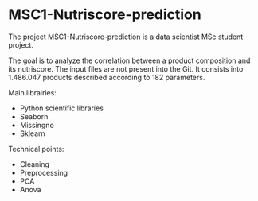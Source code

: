 # MSC1-Nutriscore-prediction

The project MSC1-Nutriscore-prediction is a data scientist MSc student project.

The goal is to analyze the correlation between a product composition and its nutriscore.
The input files are not present into the Git. It consists into 1.486.047 products described according to 182 parameters.

Main librairies:
  - Python scientific libraries
  - Seaborn
  - Missingno
  - Sklearn

Technical points:
  - Cleaning
  - Preprocessing
  - PCA
  - Anova
